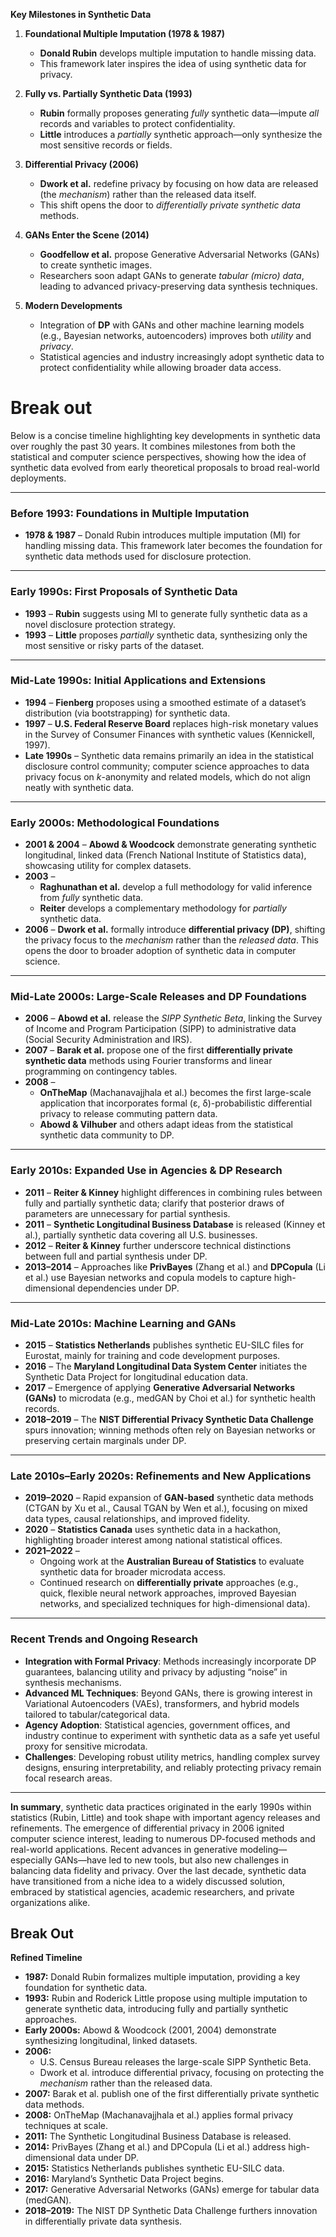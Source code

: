 **Key Milestones in Synthetic Data**

1. **Foundational Multiple Imputation (1978 & 1987)**

   - **Donald Rubin** develops multiple imputation to handle missing data.
   - This framework later inspires the idea of using synthetic data for privacy.

2. **Fully vs. Partially Synthetic Data (1993)**

   - **Rubin** formally proposes generating _fully_ synthetic data—impute _all_ records and variables to protect confidentiality.
   - **Little** introduces a _partially_ synthetic approach—only synthesize the most sensitive records or fields.

3. **Differential Privacy (2006)**

   - **Dwork et al.** redefine privacy by focusing on how data are released (the _mechanism_) rather than the released data itself.
   - This shift opens the door to _differentially private synthetic data_ methods.

4. **GANs Enter the Scene (2014)**

   - **Goodfellow et al.** propose Generative Adversarial Networks (GANs) to create synthetic images.
   - Researchers soon adapt GANs to generate _tabular (micro) data_, leading to advanced privacy-preserving data synthesis techniques.

5. **Modern Developments**
   - Integration of **DP** with GANs and other machine learning models (e.g., Bayesian networks, autoencoders) improves both _utility_ and _privacy_.
   - Statistical agencies and industry increasingly adopt synthetic data to protect confidentiality while allowing broader data access.

# Break out

Below is a concise timeline highlighting key developments in synthetic data over roughly the past 30 years. It combines milestones from both the statistical and computer science perspectives, showing how the idea of synthetic data evolved from early theoretical proposals to broad real-world deployments.

---

### **Before 1993: Foundations in Multiple Imputation**

- **1978 & 1987** – Donald Rubin introduces multiple imputation (MI) for handling missing data. This framework later becomes the foundation for synthetic data methods used for disclosure protection.

---

### **Early 1990s: First Proposals of Synthetic Data**

- **1993** – **Rubin** suggests using MI to generate fully synthetic data as a novel disclosure protection strategy.
- **1993** – **Little** proposes _partially_ synthetic data, synthesizing only the most sensitive or risky parts of the dataset.

---

### **Mid-Late 1990s: Initial Applications and Extensions**

- **1994** – **Fienberg** proposes using a smoothed estimate of a dataset’s distribution (via bootstrapping) for synthetic data.
- **1997** – **U.S. Federal Reserve Board** replaces high-risk monetary values in the Survey of Consumer Finances with synthetic values (Kennickell, 1997).
- **Late 1990s** – Synthetic data remains primarily an idea in the statistical disclosure control community; computer science approaches to data privacy focus on _k_-anonymity and related models, which do not align neatly with synthetic data.

---

### **Early 2000s: Methodological Foundations**

- **2001 & 2004** – **Abowd & Woodcock** demonstrate generating synthetic longitudinal, linked data (French National Institute of Statistics data), showcasing utility for complex datasets.
- **2003** –
  - **Raghunathan et al.** develop a full methodology for valid inference from _fully_ synthetic data.
  - **Reiter** develops a complementary methodology for _partially_ synthetic data.
- **2006** – **Dwork et al.** formally introduce **differential privacy (DP)**, shifting the privacy focus to the _mechanism_ rather than the _released data_. This opens the door to broader adoption of synthetic data in computer science.

---

### **Mid-Late 2000s: Large-Scale Releases and DP Foundations**

- **2006** – **Abowd et al.** release the _SIPP Synthetic Beta_, linking the Survey of Income and Program Participation (SIPP) to administrative data (Social Security Administration and IRS).
- **2007** – **Barak et al.** propose one of the first **differentially private synthetic data** methods using Fourier transforms and linear programming on contingency tables.
- **2008** –
  - **OnTheMap** (Machanavajjhala et al.) becomes the first large-scale application that incorporates formal (ε, δ)-probabilistic differential privacy to release commuting pattern data.
  - **Abowd & Vilhuber** and others adapt ideas from the statistical synthetic data community to DP.

---

### **Early 2010s: Expanded Use in Agencies & DP Research**

- **2011** – **Reiter & Kinney** highlight differences in combining rules between fully and partially synthetic data; clarify that posterior draws of parameters are unnecessary for partial synthesis.
- **2011** – **Synthetic Longitudinal Business Database** is released (Kinney et al.), partially synthetic data covering all U.S. businesses.
- **2012** – **Reiter & Kinney** further underscore technical distinctions between full and partial synthesis under DP.
- **2013–2014** – Approaches like **PrivBayes** (Zhang et al.) and **DPCopula** (Li et al.) use Bayesian networks and copula models to capture high-dimensional dependencies under DP.

---

### **Mid-Late 2010s: Machine Learning and GANs**

- **2015** – **Statistics Netherlands** publishes synthetic EU-SILC files for Eurostat, mainly for training and code development purposes.
- **2016** – The **Maryland Longitudinal Data System Center** initiates the Synthetic Data Project for longitudinal education data.
- **2017** – Emergence of applying **Generative Adversarial Networks (GANs)** to microdata (e.g., medGAN by Choi et al.) for synthetic health records.
- **2018–2019** – The **NIST Differential Privacy Synthetic Data Challenge** spurs innovation; winning methods often rely on Bayesian networks or preserving certain marginals under DP.

---

### **Late 2010s–Early 2020s: Refinements and New Applications**

- **2019–2020** – Rapid expansion of **GAN-based** synthetic data methods (CTGAN by Xu et al., Causal TGAN by Wen et al.), focusing on mixed data types, causal relationships, and improved fidelity.
- **2020** – **Statistics Canada** uses synthetic data in a hackathon, highlighting broader interest among national statistical offices.
- **2021–2022** –
  - Ongoing work at the **Australian Bureau of Statistics** to evaluate synthetic data for broader microdata access.
  - Continued research on **differentially private** approaches (e.g., quick, flexible neural network approaches, improved Bayesian networks, and specialized techniques for high-dimensional data).

---

### **Recent Trends and Ongoing Research**

- **Integration with Formal Privacy**: Methods increasingly incorporate DP guarantees, balancing utility and privacy by adjusting “noise” in synthesis mechanisms.
- **Advanced ML Techniques**: Beyond GANs, there is growing interest in Variational Autoencoders (VAEs), transformers, and hybrid models tailored to tabular/categorical data.
- **Agency Adoption**: Statistical agencies, government offices, and industry continue to experiment with synthetic data as a safe yet useful proxy for sensitive microdata.
- **Challenges**: Developing robust utility metrics, handling complex survey designs, ensuring interpretability, and reliably protecting privacy remain focal research areas.

---

**In summary**, synthetic data practices originated in the early 1990s within statistics (Rubin, Little) and took shape with important agency releases and refinements. The emergence of differential privacy in 2006 ignited computer science interest, leading to numerous DP-focused methods and real-world applications. Recent advances in generative modeling—especially GANs—have led to new tools, but also new challenges in balancing data fidelity and privacy. Over the last decade, synthetic data have transitioned from a niche idea to a widely discussed solution, embraced by statistical agencies, academic researchers, and private organizations alike.

## Break Out

**Refined Timeline**

- **1987:** Donald Rubin formalizes multiple imputation, providing a key foundation for synthetic data.
- **1993:** Rubin and Roderick Little propose using multiple imputation to generate synthetic data, introducing fully and partially synthetic approaches.
- **Early 2000s:** Abowd & Woodcock (2001, 2004) demonstrate synthesizing longitudinal, linked datasets.
- **2006:**
  - U.S. Census Bureau releases the large-scale SIPP Synthetic Beta.
  - Dwork et al. introduce differential privacy, focusing on protecting the _mechanism_ rather than the released data.
- **2007:** Barak et al. publish one of the first differentially private synthetic data methods.
- **2008:** OnTheMap (Machanavajjhala et al.) applies formal privacy techniques at scale.
- **2011:** The Synthetic Longitudinal Business Database is released.
- **2014:** PrivBayes (Zhang et al.) and DPCopula (Li et al.) address high-dimensional data under DP.
- **2015:** Statistics Netherlands publishes synthetic EU-SILC data.
- **2016:** Maryland’s Synthetic Data Project begins.
- **2017:** Generative Adversarial Networks (GANs) emerge for tabular data (medGAN).
- **2018–2019:** The NIST DP Synthetic Data Challenge furthers innovation in differentially private data synthesis.
